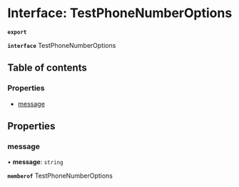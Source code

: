 # Interface: TestPhoneNumberOptions

**`export`**

**`interface`** TestPhoneNumberOptions

## Table of contents

### Properties

- [message](TestPhoneNumberOptions.md#message)

## Properties

### <a id="message" name="message"></a> message

• **message**: `string`

**`memberof`** TestPhoneNumberOptions
